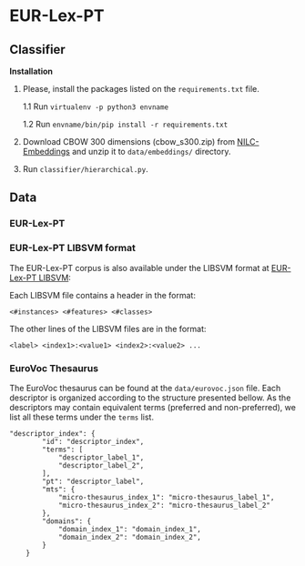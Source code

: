 # EUR-Lex-PT

## Classifier

**Installation**
1. Please, install the packages listed on the ```requirements.txt``` file. 

    1.1 Run ```virtualenv -p python3 envname```

    1.2 Run ```envname/bin/pip install -r requirements.txt```

2. Download CBOW 300 dimensions (cbow_s300.zip) from [NILC-Embeddings](http://143.107.183.175:22980/download.php?file=embeddings/wang2vec/cbow_s300.zip) and unzip it to ```data/embeddings/``` directory.

3. Run ```classifier/hierarchical.py```.


## Data

### EUR-Lex-PT


### EUR-Lex-PT LIBSVM format

The EUR-Lex-PT corpus is also available under the LIBSVM format at [EUR-Lex-PT LIBSVM](https://drive.google.com/drive/folders/1QE9ICV0D-qK9EprVxAMxWI9nuLpfoxXI?usp=sharing): 

Each LIBSVM file contains a header in the format:

```<#instances> <#features> <#classes>```

The other lines of the LIBSVM files are in the format:

```<label> <index1>:<value1> <index2>:<value2> ...```


### EuroVoc Thesaurus

The EuroVoc thesaurus can be found at the ```data/eurovoc.json``` file. Each descriptor is organized according to the structure presented bellow. As the descriptors may contain equivalent terms (preferred and non-preferred), we list all these terms under the ```terms``` list.

```
"descriptor_index": {
        "id": "descriptor_index",
        "terms": [
            "descriptor_label_1",
            "descriptor_label_2",
        ],
        "pt": "descriptor_label",
        "mts": {
            "micro-thesaurus_index_1": "micro-thesaurus_label_1",
            "micro-thesaurus_index_2": "micro-thesaurus_label_2"
        },
        "domains": {
            "domain_index_1": "domain_index_1",
            "domain_index_2": "domain_index_2",
        }
    }
 ```
